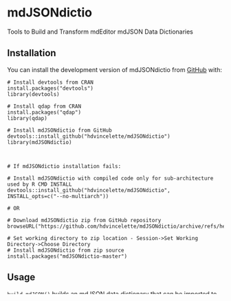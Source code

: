 
# mdJSONdictio

Tools to Build and Transform mdEditor mdJSON Data Dictionaries

## Installation

You can install the development version of mdJSONdictio from [GitHub](https://github.com/) with:

```
# Install devtools from CRAN
install.packages("devtools")
library(devtools)

# Install qdap from CRAN
install.packages("qdap")
library(qdap)

# Install mdJSONdictio from GitHub
devtools::install_github("hdvincelette/mdJSONdictio")
library(mdJSONdictio)



# If mdJSONdictio installation fails:

# Install mdJSONdictio with compiled code only for sub-architecture used by R CMD INSTALL
devtools::install_github("hdvincelette/mdJSONdictio", INSTALL_opts=c("--no-multiarch"))

# OR

# Download mdJSONdictio zip from GitHub repository
browseURL("https://github.com/hdvincelette/mdJSONdictio/archive/refs/heads/master.zip")

# Set working directory to zip location - Session->Set Working Directory->Choose Directory
# Install mdJSONdictio from zip source
install.packages("mdJSONdictio-master")

```

## Usage

```build.mdJSON()``` builds an mdJSON data dictionary that can be imported to mdEditor to create a Dictionary record. The input file must be formatted to a [tabular data dictionary template](https://github.com/hdvincelette/mdJSONdictio/blob/master/inst/templates/mdJSONdictio_Dictionary_Template_v1.xlsx?raw=true). ```build.table()``` builds a tabular data dictionary from an mdEditor mdJSON data dictionary.

